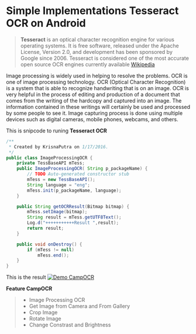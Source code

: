 # Simple Implementations Tesseract OCR on Android


>**Tesseract** is an optical character recognition engine for various operating systems. It is free software, released under the Apache License, Version 2.0, and development has been sponsored by Google since 2006. Tesseract is considered one of the most accurate open source OCR engines currently available  [Wikipedia](https://en.wikipedia.org/wiki/Tesseract_%28software%29)

Image processing is widely used in helping to resolve the problems. OCR is one of image processing technology. OCR (Optical Character Recognition) is a system that is able to recognize handwriting that is on an image. OCR is very helpful in the process of editing and production of a document that comes from the writing of the hardcopy and captured into an image. The information contained in these writings will certainly be used and processed by some people to see it. Image capturing process is done using multiple devices such as digital cameras, mobile phones, webcams, and others.


This is snipcode to runing **Tesseract OCR**
``` java
/**
 * Created by KrisnaPutra on 1/17/2016.
 */
public class ImageProcessingOCR {
    private TessBaseAPI mTess;
    public ImageProcessingOCR( String p_packageName) {
        // TODO Auto-generated constructor stub
        mTess = new TessBaseAPI();
        String language = "eng";
        mTess.init(p_packageName, language);
    }

    public String getOCRResult(Bitmap bitmap) {
        mTess.setImage(bitmap);
        String result = mTess.getUTF8Text();
        Log.d("+++++++++++Result ",result);
        return result;
    }

    public void onDestroy() {
        if (mTess != null)
            mTess.end();
    }
}

```
This is the result
[![Demo CampOCR](https://media.giphy.com/media/l0K45f3Oaxw7rmkgM/giphy.gif)](https://www.youtube.com/embed/TSycNzdO8bY)


**Feature CampOCR**
> - Image Processing OCR
> - Get Image from Camera and From Gallery
> - Crop Image
> - Rotate Image
> - Change Constrast and Brightness
